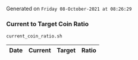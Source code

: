 Generated on `Friday 08-October-2021 at 08:26:29`

### Current to Target Coin Ratio
`current_coin_ratio.sh`

Date|Current|Target|Ratio
---|---|---|---
